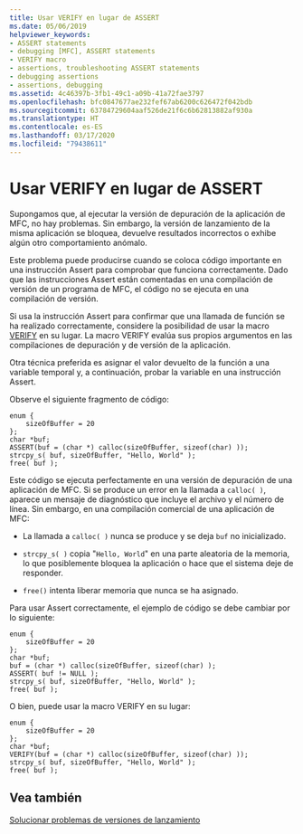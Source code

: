 ```yaml
---
title: Usar VERIFY en lugar de ASSERT
ms.date: 05/06/2019
helpviewer_keywords:
- ASSERT statements
- debugging [MFC], ASSERT statements
- VERIFY macro
- assertions, troubleshooting ASSERT statements
- debugging assertions
- assertions, debugging
ms.assetid: 4c46397b-3fb1-49c1-a09b-41a72fae3797
ms.openlocfilehash: bfc0847677ae232fef67ab6200c626472f042bdb
ms.sourcegitcommit: 63784729604aaf526de21f6c6b62813882af930a
ms.translationtype: HT
ms.contentlocale: es-ES
ms.lasthandoff: 03/17/2020
ms.locfileid: "79438611"
---
```

# <a name="using-verify-instead-of-assert"></a>Usar VERIFY en lugar de ASSERT

Supongamos que, al ejecutar la versión de depuración de la aplicación de MFC, no hay problemas. Sin embargo, la versión de lanzamiento de la misma aplicación se bloquea, devuelve resultados incorrectos o exhibe algún otro comportamiento anómalo.

Este problema puede producirse cuando se coloca código importante en una instrucción Assert para comprobar que funciona correctamente. Dado que las instrucciones Assert están comentadas en una compilación de versión de un programa de MFC, el código no se ejecuta en una compilación de versión.

Si usa la instrucción Assert para confirmar que una llamada de función se ha realizado correctamente, considere la posibilidad de usar la macro [VERIFY](../mfc/reference/diagnostic-services.md#verify) en su lugar. La macro VERIFY evalúa sus propios argumentos en las compilaciones de depuración y de versión de la aplicación.

Otra técnica preferida es asignar el valor devuelto de la función a una variable temporal y, a continuación, probar la variable en una instrucción Assert.

Observe el siguiente fragmento de código:

```
enum {
    sizeOfBuffer = 20
};
char *buf;
ASSERT(buf = (char *) calloc(sizeOfBuffer, sizeof(char) ));
strcpy_s( buf, sizeOfBuffer, "Hello, World" );
free( buf );
```

Este código se ejecuta perfectamente en una versión de depuración de una aplicación de MFC. Si se produce un error en la llamada a `calloc( )`, aparece un mensaje de diagnóstico que incluye el archivo y el número de línea. Sin embargo, en una compilación comercial de una aplicación de MFC:

- La llamada a `calloc( )` nunca se produce y se deja `buf` no inicializado.

- `strcpy_s( )` copia "`Hello, World`" en una parte aleatoria de la memoria, lo que posiblemente bloquea la aplicación o hace que el sistema deje de responder.

- `free()` intenta liberar memoria que nunca se ha asignado.

Para usar Assert correctamente, el ejemplo de código se debe cambiar por lo siguiente:

```
enum {
    sizeOfBuffer = 20
};
char *buf;
buf = (char *) calloc(sizeOfBuffer, sizeof(char) );
ASSERT( buf != NULL );
strcpy_s( buf, sizeOfBuffer, "Hello, World" );
free( buf );
```

O bien, puede usar la macro VERIFY en su lugar:

```
enum {
    sizeOfBuffer = 20
};
char *buf;
VERIFY(buf = (char *) calloc(sizeOfBuffer, sizeof(char) ));
strcpy_s( buf, sizeOfBuffer, "Hello, World" );
free( buf );
```

## <a name="see-also"></a>Vea también

[Solucionar problemas de versiones de lanzamiento](fixing-release-build-problems.md)
